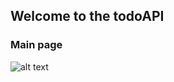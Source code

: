 ## Welcome to the todoAPI

### Main page
![alt text](https://github.com/j-000/apibuilder/blob/master/static/repo_images/c1.PNG "todoAPI main page")